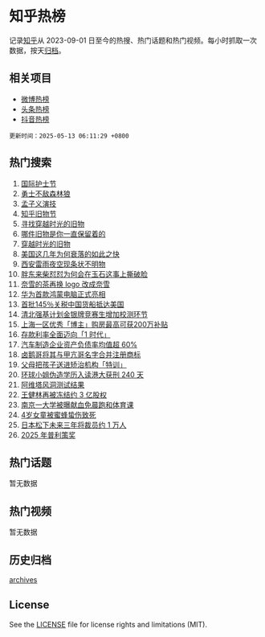 # 知乎热榜

记录[知乎](https://www.zhihu.com/)从 2023-09-01 日至今的热搜、热门话题和热门视频。每小时抓取一次数据，按天[归档](archives)。

## 相关项目

- [微博热榜](https://github.com/hotarchive/weibo)
- [头条热榜](https://github.com/hotarchive/toutiao)
- [抖音热榜](https://github.com/hotarchive/douyin)


`更新时间：2025-05-13 06:11:29 +0800`

## 热门搜索

1. [国际护士节](https://www.zhihu.com/search?q=%E5%9B%BD%E9%99%85%E6%8A%A4%E5%A3%AB%E8%8A%82)
1. [勇士不敌森林狼](https://www.zhihu.com/search?q=%E5%8B%87%E5%A3%AB%E4%B8%8D%E6%95%8C%E6%A3%AE%E6%9E%97%E7%8B%BC)
1. [孟子义演技](https://www.zhihu.com/search?q=%E5%AD%9F%E5%AD%90%E4%B9%89%E6%BC%94%E6%8A%80)
1. [知乎旧物节](https://www.zhihu.com/search?q=%E7%9F%A5%E4%B9%8E%E6%97%A7%E7%89%A9%E8%8A%82)
1. [寻找穿越时光的旧物](https://www.zhihu.com/search?q=%E5%AF%BB%E6%89%BE%E7%A9%BF%E8%B6%8A%E6%97%B6%E5%85%89%E7%9A%84%E6%97%A7%E7%89%A9)
1. [哪件旧物是你一直保留着的](https://www.zhihu.com/search?q=%E5%93%AA%E4%BB%B6%E6%97%A7%E7%89%A9%E6%98%AF%E4%BD%A0%E4%B8%80%E7%9B%B4%E4%BF%9D%E7%95%99%E7%9D%80%E7%9A%84)
1. [穿越时光的旧物](https://www.zhihu.com/search?q=%E7%A9%BF%E8%B6%8A%E6%97%B6%E5%85%89%E7%9A%84%E6%97%A7%E7%89%A9)
1. [美国这几年为何衰落的如此之快](https://www.zhihu.com/search?q=%E7%BE%8E%E5%9B%BD%E8%BF%99%E5%87%A0%E5%B9%B4%E4%B8%BA%E4%BD%95%E8%A1%B0%E8%90%BD%E7%9A%84%E5%A6%82%E6%AD%A4%E4%B9%8B%E5%BF%AB)
1. [西安雷雨夜空现条状不明物](https://www.zhihu.com/search?q=%E8%A5%BF%E5%AE%89%E9%9B%B7%E9%9B%A8%E5%A4%9C%E7%A9%BA%E7%8E%B0%E6%9D%A1%E7%8A%B6%E4%B8%8D%E6%98%8E%E7%89%A9)
1. [胖东来柴怼怼为何会在玉石这事上撕破脸](https://www.zhihu.com/search?q=%E8%83%96%E4%B8%9C%E6%9D%A5%E6%9F%B4%E6%80%BC%E6%80%BC%E4%B8%BA%E4%BD%95%E4%BC%9A%E5%9C%A8%E7%8E%89%E7%9F%B3%E8%BF%99%E4%BA%8B%E4%B8%8A%E6%92%95%E7%A0%B4%E8%84%B8)
1. [奈雪的茶再换 logo 改成奈雪](https://www.zhihu.com/search?q=%E5%A5%88%E9%9B%AA%E7%9A%84%E8%8C%B6%E5%86%8D%E6%8D%A2%20logo%20%E6%94%B9%E6%88%90%E5%A5%88%E9%9B%AA)
1. [华为首款鸿蒙电脑正式亮相](https://www.zhihu.com/search?q=%E5%8D%8E%E4%B8%BA%E9%A6%96%E6%AC%BE%E9%B8%BF%E8%92%99%E7%94%B5%E8%84%91%E6%AD%A3%E5%BC%8F%E4%BA%AE%E7%9B%B8)
1. [首批145％关税中国货船抵达美国](https://www.zhihu.com/search?q=%E9%A6%96%E6%89%B9145%EF%BC%85%E5%85%B3%E7%A8%8E%E4%B8%AD%E5%9B%BD%E8%B4%A7%E8%88%B9%E6%8A%B5%E8%BE%BE%E7%BE%8E%E5%9B%BD)
1. [清北强基计划金银牌竞赛生增加校测环节](https://www.zhihu.com/search?q=%E6%B8%85%E5%8C%97%E5%BC%BA%E5%9F%BA%E8%AE%A1%E5%88%92%E9%87%91%E9%93%B6%E7%89%8C%E7%AB%9E%E8%B5%9B%E7%94%9F%E5%A2%9E%E5%8A%A0%E6%A0%A1%E6%B5%8B%E7%8E%AF%E8%8A%82)
1. [上海一区优秀「博主」购房最高可获200万补贴](https://www.zhihu.com/search?q=%E4%B8%8A%E6%B5%B7%E4%B8%80%E5%8C%BA%E4%BC%98%E7%A7%80%E3%80%8C%E5%8D%9A%E4%B8%BB%E3%80%8D%E8%B4%AD%E6%88%BF%E6%9C%80%E9%AB%98%E5%8F%AF%E8%8E%B7200%E4%B8%87%E8%A1%A5%E8%B4%B4)
1. [存款利率全面迈向「1 时代」](https://www.zhihu.com/search?q=%E5%AD%98%E6%AC%BE%E5%88%A9%E7%8E%87%E5%85%A8%E9%9D%A2%E8%BF%88%E5%90%91%E3%80%8C1%20%E6%97%B6%E4%BB%A3%E3%80%8D)
1. [汽车制造企业资产负债率均值超 60%](https://www.zhihu.com/search?q=%E6%B1%BD%E8%BD%A6%E5%88%B6%E9%80%A0%E4%BC%81%E4%B8%9A%E8%B5%84%E4%BA%A7%E8%B4%9F%E5%80%BA%E7%8E%87%E5%9D%87%E5%80%BC%E8%B6%85%2060%25)
1. [卤鹅哥将其与甲亢哥名字合并注册商标](https://www.zhihu.com/search?q=%E5%8D%A4%E9%B9%85%E5%93%A5%E5%B0%86%E5%85%B6%E4%B8%8E%E7%94%B2%E4%BA%A2%E5%93%A5%E5%90%8D%E5%AD%97%E5%90%88%E5%B9%B6%E6%B3%A8%E5%86%8C%E5%95%86%E6%A0%87)
1. [父母把孩子送进矫治机构「特训」](https://www.zhihu.com/search?q=%E7%88%B6%E6%AF%8D%E6%8A%8A%E5%AD%A9%E5%AD%90%E9%80%81%E8%BF%9B%E7%9F%AB%E6%B2%BB%E6%9C%BA%E6%9E%84%E3%80%8C%E7%89%B9%E8%AE%AD%E3%80%8D)
1. [环球小姐伪造学历入读港大获刑 240 天](https://www.zhihu.com/search?q=%E7%8E%AF%E7%90%83%E5%B0%8F%E5%A7%90%E4%BC%AA%E9%80%A0%E5%AD%A6%E5%8E%86%E5%85%A5%E8%AF%BB%E6%B8%AF%E5%A4%A7%E8%8E%B7%E5%88%91%20240%20%E5%A4%A9)
1. [阿维塔风洞测试结果](https://www.zhihu.com/search?q=%E9%98%BF%E7%BB%B4%E5%A1%94%E9%A3%8E%E6%B4%9E%E6%B5%8B%E8%AF%95%E7%BB%93%E6%9E%9C)
1. [王健林再被冻结约 3 亿股权](https://www.zhihu.com/search?q=%E7%8E%8B%E5%81%A5%E6%9E%97%E5%86%8D%E8%A2%AB%E5%86%BB%E7%BB%93%E7%BA%A6%203%20%E4%BA%BF%E8%82%A1%E6%9D%83)
1. [南京一大学被曝献血免晨跑和体育课](https://www.zhihu.com/search?q=%E5%8D%97%E4%BA%AC%E4%B8%80%E5%A4%A7%E5%AD%A6%E8%A2%AB%E6%9B%9D%E7%8C%AE%E8%A1%80%E5%85%8D%E6%99%A8%E8%B7%91%E5%92%8C%E4%BD%93%E8%82%B2%E8%AF%BE)
1. [4岁女童被蜜蜂蛰伤致死](https://www.zhihu.com/search?q=4%E5%B2%81%E5%A5%B3%E7%AB%A5%E8%A2%AB%E8%9C%9C%E8%9C%82%E8%9B%B0%E4%BC%A4%E8%87%B4%E6%AD%BB)
1. [日本松下未来三年将裁员约 1 万人](https://www.zhihu.com/search?q=%E6%97%A5%E6%9C%AC%E6%9D%BE%E4%B8%8B%E6%9C%AA%E6%9D%A5%E4%B8%89%E5%B9%B4%E5%B0%86%E8%A3%81%E5%91%98%E7%BA%A6%201%20%E4%B8%87%E4%BA%BA)
1. [2025 年普利策奖](https://www.zhihu.com/search?q=2025%20%E5%B9%B4%E6%99%AE%E5%88%A9%E7%AD%96%E5%A5%96)

## 热门话题

暂无数据

## 热门视频

暂无数据

## 历史归档

[archives](archives)

## License

See the [LICENSE](LICENSE) file for license rights and limitations (MIT).
